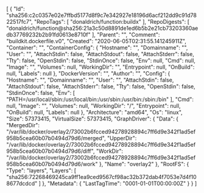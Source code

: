 [
{
"Id": "sha256:c2c0357e02e7ffbd5177d8f9c7e342927e18196d6acf212dd9c91d7822517fc7",
"RepoTags": [
"donaldrich/function:buildx"
],
"RepoDigests": [
"donaldrich/function@sha256:21a3c50d8891de1ed6b5b2e21cb73203360aedb37769232b2b91fd0613e8710f"
],
"Parent": "",
"Comment": "buildkit.dockerfile.v0",
"Created": "2020-06-05T02:31:55.141245911Z",
"Container": "",
"ContainerConfig": {
"Hostname": "",
"Domainname": "",
"User": "",
"AttachStdin": false,
"AttachStdout": false,
"AttachStderr": false,
"Tty": false,
"OpenStdin": false,
"StdinOnce": false,
"Env": null,
"Cmd": null,
"Image": "",
"Volumes": null,
"WorkingDir": "",
"Entrypoint": null,
"OnBuild": null,
"Labels": null
},
"DockerVersion": "",
"Author": "",
"Config": {
"Hostname": "",
"Domainname": "",
"User": "",
"AttachStdin": false,
"AttachStdout": false,
"AttachStderr": false,
"Tty": false,
"OpenStdin": false,
"StdinOnce": false,
"Env": [
"PATH=/usr/local/sbin:/usr/local/bin:/usr/sbin:/usr/bin:/sbin:/bin"
],
"Cmd": null,
"Image": "",
"Volumes": null,
"WorkingDir": "/",
"Entrypoint": null,
"OnBuild": null,
"Labels": null
},
"Architecture": "amd64",
"Os": "linux",
"Size": 57373415,
"VirtualSize": 57373415,
"GraphDriver": {
"Data": {
"MergedDir": "/var/lib/docker/overlay2/73002b6fcced94278928894c7ff6d9e342f1ad5ef958b5cea60b07b0494d79d6/merged",
"UpperDir": "/var/lib/docker/overlay2/73002b6fcced94278928894c7ff6d9e342f1ad5ef958b5cea60b07b0494d79d6/diff",
"WorkDir": "/var/lib/docker/overlay2/73002b6fcced94278928894c7ff6d9e342f1ad5ef958b5cea60b07b0494d79d6/work"
},
"Name": "overlay2"
},
"RootFS": {
"Type": "layers",
"Layers": [
"sha256:72268469245ca9ff1ea9ced9567cf98ac32b372dab4f7053e7d4f108677dcdcd"
]
},
"Metadata": {
"LastTagTime": "0001-01-01T00:00:00Z"
}
}
]
